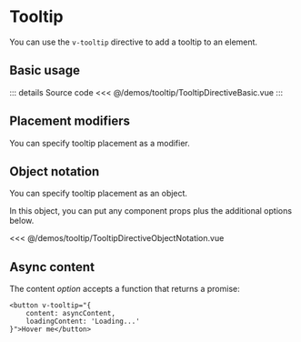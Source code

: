 # Tooltip

You can use the `v-tooltip` directive to add a tooltip to an element.

## Basic usage

<TooltipDirectiveBasic />

::: details Source code
<<< @/demos/tooltip/TooltipDirectiveBasic.vue
:::

## Placement modifiers

You can specify tooltip placement as a modifier.

<TooltipDirectivePlacement />


## Object notation

You can specify tooltip placement as an object.

In this object, you can put any component props plus the additional options below.

<TooltipDirectiveObjectNotation />

<<< @/demos/tooltip/TooltipDirectiveObjectNotation.vue

## Async content

The content _option_ accepts a function that returns a promise:

```vue
<button v-tooltip="{ 
    content: asyncContent,
    loadingContent: 'Loading...'
}">Hover me</button>
```

